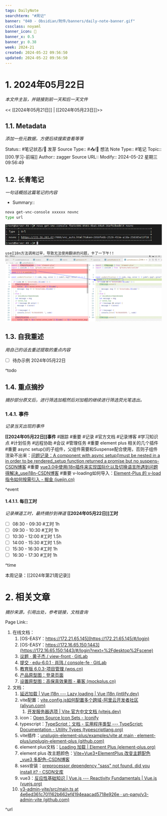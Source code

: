 ```yaml
---
tags: DailyNote
searchterm: "#周记"
banner: "040 - Obsidian/附件/banners/daily-note-banner.gif"
cssclass: noyaml
banner_icon: 💌
banner_x: 0.5
banner_y: 0.38
week: 2024-21
created: 2024-05-22 09:56:50
updated: 2024-05-22 09:56:50
---
```


# 1. 2024年05月22日

_本文件主旨，并链接到前一天和后一天文件_

<< [[2024年05月21日]] | [[2024年05月23日]]>>

## 1.1. Metadata

_添加一些元数据，方便后续搜索查看等等_

Status:: #笔记状态/🌱 发芽
Source Type:: #📥/💭 想法 
Note Type:: #笔记
Topic:: [[00.学习-前端]]
Author:: zagger
Source URL::
Modify:: 2024-05-22 星期三 09:56:49

## 1.2. 长青笔记

_一句话概括这篇笔记的内容_

- Summary::
```bash
nova get-vnc-console xxxxxx novnc
type url

```
![企业微信截图_17163426224719.png](https://raw.githubusercontent.com/zaggerj/obsidian_picgo/main/obsidian/%E4%BC%81%E4%B8%9A%E5%BE%AE%E4%BF%A1%E6%88%AA%E5%9B%BE_17163426224719.png)

`useI18n方法调用过早，导致无法使用翻译的问题，卡了一下午!!`
![image.png](https://raw.githubusercontent.com/zaggerj/obsidian_picgo/main/obsidian/20240522161856.png)


## 1.3. 自我重述

_用自己的话去重述提取的重点内容_

- [ ] 待办示例 2024年05月22日

^todo

## 1.4. 重点摘抄

_摘抄部分原文后，进行筛选加粗然后对加粗的继续进行筛选荧光笔选出。_

### 1.4.1. 事件

_记录当天出现的事件_

**[[2024年05月22日]]事件** 
#跟踪 #重要 #记录 #官方文档 #记录博客 #学习知识点 #计划任务 #远程协助 #会议 #管理任务
#重要 element plus 相关的几个插件 
#重要 async setup()的子组件，父组件需要和Suspense配合使用，否则子组件渲染不出来：[问题记录：A component with async setup()must be nested in a in order to be rendered_setup function returned a promise but no suspens-CSDN博客](https://blog.csdn.net/m0_67987829/article/details/128591280)
#重要 [vue3.0中使用i18n插件来实现国际化以及切换语言所遇到问题得解决_usei18n-CSDN博客](https://blog.csdn.net/qq_43574079/article/details/112473914)
#重要 v-loading如何导入：[Element-Plus 的 v-load 指令如何按需引入 - 掘金 (juejin.cn)](https://juejin.cn/post/7137486536638988295)

^event

#### 1.4.1.1. 每日工时

_记录禅道工时，最终摘抄到禅道_
**[[2024年05月22日]]工时**
- [ ] 08:30 - 09:30 #工时  1h
- [ ] 09:30 - 10:30 #工时  1h
- [ ] 10:30 - 12:00 #工时  1.5h
- [ ] 14:00 - 15:30 #工时  1.5h
- [ ] 15:30 - 16:30 #工时  1h
- [ ] 16:30 - 17:30 #工时  1h

^time

本周记录：[[2024年第21周记录]]

# 2. 相关文章

_摘抄来源，引用出处，参考链接，文档查询_

Page Link::
1. 在线文档：
	1. [OS-EASY：https://172.21.65.145](https://172.21.65.145/#/login)
	2. [OS-EASY：https://172.16.65.150:1443](https://172.16.65.150:1443/#/login?next=%2Fdesktop%2Fscene)
	3. [议题 · 黄子杰 / view-front · GitLab](http://172.16.203.254/huangzijie/view-front/-/issues)
	4. [提交 · edu-6.0.1 · 肖玮 / console-fe · GitLab](http://172.16.203.254/xiaowei/console-fe/-/commits/edu-6.0.1)
	5. [教育版 6.0.3-项目管理 (wps.cn)](https://pm.wps.cn/?vcl_cli=st&group_id=1769798260#/project/1712625117321129?viewId=1712625117339780)
	6. [产品原型图：登录页面](http://172.16.203.30:8005/%E6%95%99%E8%82%B2%E6%A1%8C%E9%9D%A2%E4%BA%91%E7%B3%BB%E5%88%976.0.3/TSpace%E5%AE%A2%E6%88%B7%E7%AB%AF/#id=null&p=%E7%99%BB%E5%BD%95%E9%A1%B5%E9%9D%A2&g=1)
	7. [设置原型图：高保真效果图 - 摹客 (mockplus.cn)](https://app.mockplus.cn/app/9XOYNRqAy/develop/design/k1LxeKdjNS)
2. 文档：
	1. [延迟加载 | Vue I18n --- Lazy loading | Vue I18n (intlify.dev)](https://vue-i18n.intlify.dev/guide/advanced/lazy.html)
	2. vite配置：[vite.config.js如何配置多个跨域-阿里云开发者社区 (aliyun.com)](https://developer.aliyun.com/article/831603)
		1. [开发服务器选项 | Vite 官方中文文档 (vitejs.dev)](https://cn.vitejs.dev/config/server-options#server-proxy)
	3. icon：[Open Source Icon Sets - Iconify](https://icon-sets.iconify.design/?query=shutdown)
	4. typescript：[TypeScript：文档 - 实用程序类型 --- TypeScript: Documentation - Utility Types (typescriptlang.org)](https://www.typescriptlang.org/docs/handbook/utility-types.html#awaitedtype)
	5. vite插件：[unplugin-element-plus/examples/vite at main · element-plus/unplugin-element-plus (github.com)](https://github.com/element-plus/unplugin-element-plus/tree/main/examples/vite)
	6. element plus文档：[Loading 加载 | Element Plus (element-plus.org)](https://element-plus.org/zh-CN/component/loading.html)
	7. element plus 改主题颜色：[Vite+Vue3+ElementPlus 改变主题配色_vue3 多配色-CSDN博客](https://blog.csdn.net/weixin_52020362/article/details/128315459)
	8. sass安装：[preprocessor dependency "sass" not found. did you install it? - CSDN文库](https://wenku.csdn.net/answer/8496f2cbe59438df288364134cf0219f)
	9. vue3：[反应性基础知识 | Vue.js --- Reactivity Fundamentals | Vue.js (vuejs.org)](https://vuejs.org/guide/essentials/reactivity-fundamentals.html)
	10. [v3-admin-vite/src/main.ts at 4e6ed361c701162b662ef4194eaacad5718e926e · un-pany/v3-admin-vite (github.com)](https://github.com/un-pany/v3-admin-vite/blob/4e6ed361c701162b662ef4194eaacad5718e926e/src/main.ts)

^url
